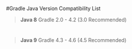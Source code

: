 #Gradle Java Version Compatibility List

>**Java 8** 
>Gradle 2.0 - 4.2 (3.0 Recommended)

>#

>**Java 9** 
>Gradle 4.3 - 4.6 (4.5 Recommended)
